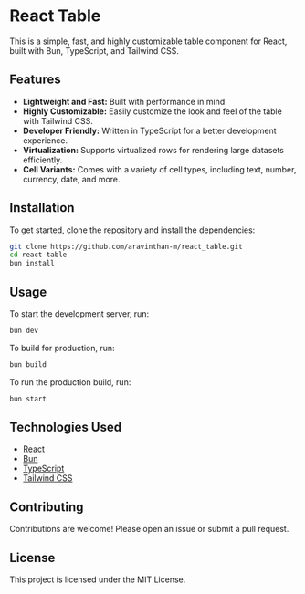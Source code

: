 # React Table

This is a simple, fast, and highly customizable table component for React, built with Bun, TypeScript, and Tailwind CSS.

## Features

*   **Lightweight and Fast:** Built with performance in mind.
*   **Highly Customizable:** Easily customize the look and feel of the table with Tailwind CSS.
*   **Developer Friendly:** Written in TypeScript for a better development experience.
*   **Virtualization:** Supports virtualized rows for rendering large datasets efficiently.
*   **Cell Variants:** Comes with a variety of cell types, including text, number, currency, date, and more.

## Installation

To get started, clone the repository and install the dependencies:

```bash
git clone https://github.com/aravinthan-m/react_table.git
cd react-table
bun install
```

## Usage

To start the development server, run:

```bash
bun dev
```

To build for production, run:

```bash
bun build
```

To run the production build, run:

```bash
bun start
```

## Technologies Used

*   [React](https://reactjs.org/)
*   [Bun](https://bun.sh/)
*   [TypeScript](https://www.typescriptlang.org/)
*   [Tailwind CSS](https://tailwindcss.com/)

## Contributing

Contributions are welcome! Please open an issue or submit a pull request.

## License

This project is licensed under the MIT License.